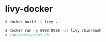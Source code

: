 # livy-docker

```bash
$ docker build -t livy .
```

```bash
$ docker run -p 8998:8998 -it livy /bin/bash
# /opt/entrypoint.sh
```

